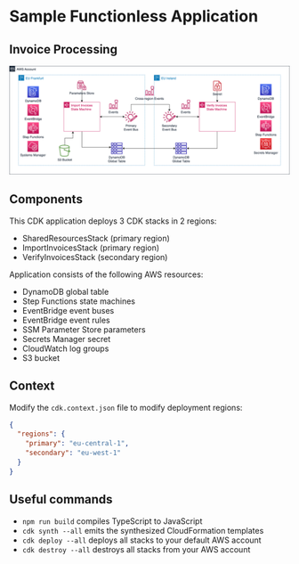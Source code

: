 # Sample Functionless Application

## Invoice Processing

![Aplication Architecture](doc/aws-functionless-invoices.png)

## Components

This CDK application deploys 3 CDK stacks in 2 regions:

- SharedResourcesStack (primary region)
- ImportInvoicesStack (primary region)
- VerifyInvoicesStack (secondary region)

Application consists of the following AWS resources:

- DynamoDB global table
- Step Functions state machines
- EventBridge event buses
- EventBridge event rules
- SSM Parameter Store parameters
- Secrets Manager secret
- CloudWatch log groups
- S3 bucket

## Context

Modify the `cdk.context.json` file to modify deployment regions:

```json
{
  "regions": {
    "primary": "eu-central-1",
    "secondary": "eu-west-1"
  }
}
```

## Useful commands

* `npm run build`         compiles TypeScript to JavaScript
* `cdk synth --all`       emits the synthesized CloudFormation templates
* `cdk deploy --all`      deploys all stacks to your default AWS account
* `cdk destroy --all`     destroys all stacks from your AWS account
